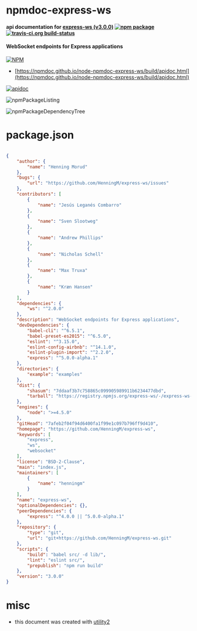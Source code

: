 # npmdoc-express-ws

#### api documentation for  [express-ws (v3.0.0)](https://github.com/HenningM/express-ws)  [![npm package](https://img.shields.io/npm/v/npmdoc-express-ws.svg?style=flat-square)](https://www.npmjs.org/package/npmdoc-express-ws) [![travis-ci.org build-status](https://api.travis-ci.org/npmdoc/node-npmdoc-express-ws.svg)](https://travis-ci.org/npmdoc/node-npmdoc-express-ws)

#### WebSocket endpoints for Express applications

[![NPM](https://nodei.co/npm/express-ws.png?downloads=true&downloadRank=true&stars=true)](https://www.npmjs.com/package/express-ws)

- [https://npmdoc.github.io/node-npmdoc-express-ws/build/apidoc.html](https://npmdoc.github.io/node-npmdoc-express-ws/build/apidoc.html)

[![apidoc](https://npmdoc.github.io/node-npmdoc-express-ws/build/screenCapture.buildCi.browser.%252Ftmp%252Fbuild%252Fapidoc.html.png)](https://npmdoc.github.io/node-npmdoc-express-ws/build/apidoc.html)

![npmPackageListing](https://npmdoc.github.io/node-npmdoc-express-ws/build/screenCapture.npmPackageListing.svg)

![npmPackageDependencyTree](https://npmdoc.github.io/node-npmdoc-express-ws/build/screenCapture.npmPackageDependencyTree.svg)



# package.json

```json

{
    "author": {
        "name": "Henning Morud"
    },
    "bugs": {
        "url": "https://github.com/HenningM/express-ws/issues"
    },
    "contributors": [
        {
            "name": "Jesús Leganés Combarro"
        },
        {
            "name": "Sven Slootweg"
        },
        {
            "name": "Andrew Phillips"
        },
        {
            "name": "Nicholas Schell"
        },
        {
            "name": "Max Truxa"
        },
        {
            "name": "Kræn Hansen"
        }
    ],
    "dependencies": {
        "ws": "^2.0.0"
    },
    "description": "WebSocket endpoints for Express applications",
    "devDependencies": {
        "babel-cli": "^6.5.1",
        "babel-preset-es2015": "^6.5.0",
        "eslint": "^3.15.0",
        "eslint-config-airbnb": "^14.1.0",
        "eslint-plugin-import": "^2.2.0",
        "express": "^5.0.0-alpha.1"
    },
    "directories": {
        "example": "examples"
    },
    "dist": {
        "shasum": "7ddaaf3b7c758865c099905989911b6234477dbd",
        "tarball": "https://registry.npmjs.org/express-ws/-/express-ws-3.0.0.tgz"
    },
    "engines": {
        "node": ">=4.5.0"
    },
    "gitHead": "7afeb2f04f94d6400fa1f99e1c097b796ff9d410",
    "homepage": "https://github.com/HenningM/express-ws",
    "keywords": [
        "express",
        "ws",
        "websocket"
    ],
    "license": "BSD-2-Clause",
    "main": "index.js",
    "maintainers": [
        {
            "name": "henningm"
        }
    ],
    "name": "express-ws",
    "optionalDependencies": {},
    "peerDependencies": {
        "express": "^4.0.0 || ^5.0.0-alpha.1"
    },
    "repository": {
        "type": "git",
        "url": "git+https://github.com/HenningM/express-ws.git"
    },
    "scripts": {
        "build": "babel src/ -d lib/",
        "lint": "eslint src/",
        "prepublish": "npm run build"
    },
    "version": "3.0.0"
}
```



# misc
- this document was created with [utility2](https://github.com/kaizhu256/node-utility2)
